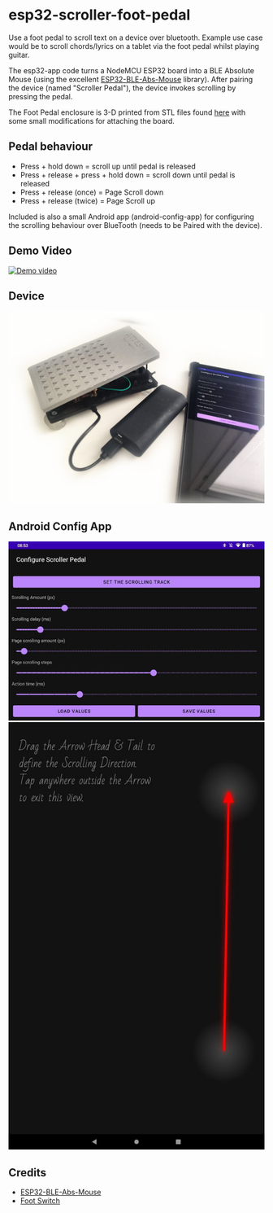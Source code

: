 # esp32-scroller-foot-pedal
Use a foot pedal to scroll text on a device over bluetooth. Example use case would be to scroll chords/lyrics on a tablet via the foot pedal whilst playing guitar.

The esp32-app code turns a NodeMCU ESP32 board into a BLE Absolute Mouse (using the excellent [ESP32-BLE-Abs-Mouse](https://github.com/sobrinho/ESP32-BLE-Abs-Mouse) library). After pairing the device (named "Scroller Pedal"), the device invokes scrolling by pressing the pedal. 

The Foot Pedal enclosure is 3-D printed from STL files found [here](https://www.thingiverse.com/thing:3152310) with some small modifications for attaching the board.

## Pedal behaviour
- Press + hold down = scroll up until pedal is released
- Press + release + press + hold down = scroll down until pedal is released
- Press + release (once) = Page Scroll down
- Press + release (twice) = Page Scroll up

Included is also a small Android app (android-config-app) for configuring the scrolling behaviour over BlueTooth (needs to be Paired with the device).

## Demo Video
[![Demo video](https://img.youtube.com/vi/qsAiDsyH0F4/0.jpg)](https://www.youtube.com/watch?v=qsAiDsyH0F4)

## Device
![Photo of the Device](https://github.com/leerikss/esp32-scroller-foot-pedal/blob/main/img/device.jpg?raw=true)

## Android Config App
![Config App](https://github.com/leerikss/esp32-scroller-foot-pedal/blob/main/img/config_app.jpg?raw=true)
![Scrolling Track Settings](https://github.com/leerikss/esp32-scroller-foot-pedal/blob/main/img/config_scroll_track.jpg?raw=true)

## Credits
- [ESP32-BLE-Abs-Mouse](https://github.com/sobrinho/ESP32-BLE-Abs-Mouse)
- [Foot Switch](https://www.thingiverse.com/thing:3152310)
